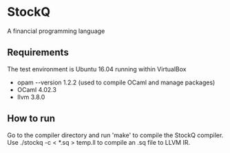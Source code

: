 # StockQ
A financial programming language

## Requirements
The test environment is Ubuntu 16.04 running within VirtualBox
- opam --version 1.2.2 (used to compile OCaml and manage packages)
- OCaml 4.02.3
- llvm 3.8.0

## How to run
Go to the compiler directory and run 'make' to compile the StockQ compiler.
Use ./stockq -c < *.sq > temp.ll to compile an .sq file to LLVM IR.

